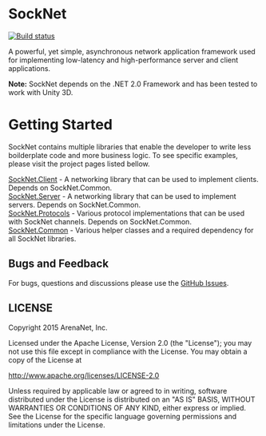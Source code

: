 SockNet
=====
[![Build status](https://ci.appveyor.com/api/projects/status/ygnc2qccn8mm5aqt?svg=true)](https://ci.appveyor.com/project/elvirb/socknet)

A powerful, yet simple, asynchronous network application framework used for implementing low-latency and high-performance server and client applications.

<b>Note:</b> SockNet depends on the .NET 2.0 Framework and has been tested to work with Unity 3D.

Getting Started
==========

SockNet contains multiple libraries that enable the developer to write less boilderplate code and more business logic. To see specific examples, please visit the project pages listed bellow.

[SockNet.Client](https://github.com/arenanet/socknet/tree/master/SockNet.Client) - A networking library that can be used to implement clients. Depends on SockNet.Common.
<br />
[SockNet.Server](https://github.com/arenanet/socknet/tree/master/SockNet.Server) - A networking library that can be used to implement servers. Depends on SockNet.Common.
<br />
[SockNet.Protocols](https://github.com/arenanet/socknet/tree/master/SockNet.Protocols) - Various protocol implementations that can be used with SockNet channels. Depends on SockNet.Common.
<br />
[SockNet.Common](https://github.com/arenanet/socknet/tree/master/SockNet.Common) - Various helper classes and a required dependency for all SockNet libraries.

## Bugs and Feedback

For bugs, questions and discussions please use the [GitHub Issues](https://github.com/ArenaNet/SockNet/issues).

## LICENSE

Copyright 2015 ArenaNet, Inc.

Licensed under the Apache License, Version 2.0 (the "License");
you may not use this file except in compliance with the License.
You may obtain a copy of the License at

<http://www.apache.org/licenses/LICENSE-2.0>

Unless required by applicable law or agreed to in writing, software
distributed under the License is distributed on an "AS IS" BASIS,
WITHOUT WARRANTIES OR CONDITIONS OF ANY KIND, either express or implied.
See the License for the specific language governing permissions and
limitations under the License.